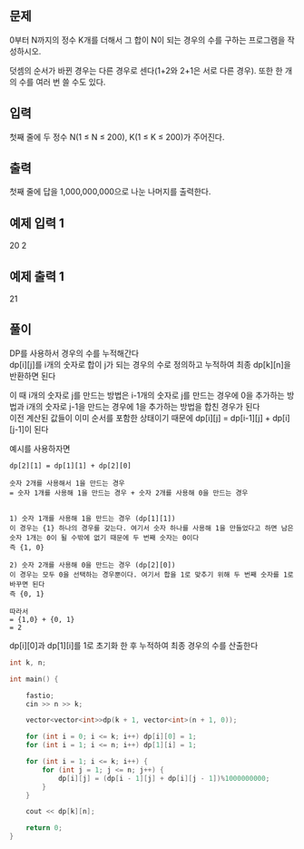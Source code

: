 ## 문제
0부터 N까지의 정수 K개를 더해서 그 합이 N이 되는 경우의 수를 구하는 프로그램을 작성하시오.

덧셈의 순서가 바뀐 경우는 다른 경우로 센다(1+2와 2+1은 서로 다른 경우). 또한 한 개의 수를 여러 번 쓸 수도 있다.

## 입력
첫째 줄에 두 정수 N(1 ≤ N ≤ 200), K(1 ≤ K ≤ 200)가 주어진다.

## 출력
첫째 줄에 답을 1,000,000,000으로 나눈 나머지를 출력한다.

## 예제 입력 1 
20 2
## 예제 출력 1 
21

## 풀이

DP를 사용하서 경우의 수를 누적해간다<br>
dp[i][j]를 i개의 숫자로 합이 j가 되는 경우의 수로 정의하고 누적하여 최종 dp[k][n]을 반환하면 된다<br>

이 때 i개의 숫자로 j를 만드는 방법은 i-1개의 숫자로 j를 만드는 경우에 0을 추가하는 방법과 i개의 숫자로 j-1을 만드는 경우에 1을 추가하는 방법을 합친 경우가 된다<br>
이전 계산된 값들이 이미 순서를 포함한 상태이기 때문에 dp[i][j] = dp[i-1][j] + dp[i][j-1]이 된다


예시를 사용하자면
```
dp[2][1] = dp[1][1] + dp[2][0]

숫자 2개를 사용해서 1을 만드는 경우
= 숫자 1개를 사용해 1을 만드는 경우 + 숫자 2개를 사용해 0을 만드는 경우


1) 숫자 1개를 사용해 1을 만드는 경우 (dp[1][1])
이 경우는 {1} 하나의 경우를 갖는다. 여기서 숫자 하나를 사용해 1을 만들었다고 하면 남은 숫자 1개는 0이 될 수밖에 없기 때문에 두 번째 숫자는 0이다
즉 {1, 0}

2) 숫자 2개를 사용해 0을 만드는 경우 (dp[2][0])
이 경우는 모두 0을 선택하는 경우뿐이다. 여기서 합을 1로 맞추기 위해 두 번째 숫자를 1로 바꾸면 된다
즉 {0, 1}

따라서
= {1,0} + {0, 1}
= 2

```
dp[i][0]과 dp[1][i]를 1로 초기화 한 후 누적하여 최종 경우의 수를 산출한다


```C++
int k, n;

int main() {

	fastio;
	cin >> n >> k;

	vector<vector<int>>dp(k + 1, vector<int>(n + 1, 0));

	for (int i = 0; i <= k; i++) dp[i][0] = 1;
	for (int i = 1; i <= n; i++) dp[1][i] = 1;

	for (int i = 1; i <= k; i++) {
		for (int j = 1; j <= n; j++) {
			dp[i][j] = (dp[i - 1][j] + dp[i][j - 1])%1000000000;
		}
	}

	cout << dp[k][n];

	return 0;
}

```

